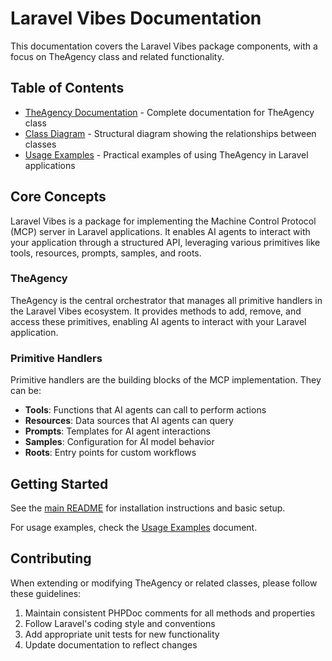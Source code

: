# Laravel Vibes Documentation

This documentation covers the Laravel Vibes package components, with a focus on TheAgency class and related functionality.

## Table of Contents

- [TheAgency Documentation](TheAgency.md) - Complete documentation for TheAgency class
- [Class Diagram](ClassDiagram.md) - Structural diagram showing the relationships between classes
- [Usage Examples](UsageExamples.md) - Practical examples of using TheAgency in Laravel applications

## Core Concepts

Laravel Vibes is a package for implementing the Machine Control Protocol (MCP) server in Laravel applications. It enables AI agents to interact with your application through a structured API, leveraging various primitives like tools, resources, prompts, samples, and roots.

### TheAgency

TheAgency is the central orchestrator that manages all primitive handlers in the Laravel Vibes ecosystem. It provides methods to add, remove, and access these primitives, enabling AI agents to interact with your Laravel application.

### Primitive Handlers

Primitive handlers are the building blocks of the MCP implementation. They can be:

- **Tools**: Functions that AI agents can call to perform actions
- **Resources**: Data sources that AI agents can query
- **Prompts**: Templates for AI agent interactions
- **Samples**: Configuration for AI model behavior
- **Roots**: Entry points for custom workflows

## Getting Started

See the [main README](../README.md) for installation instructions and basic setup.

For usage examples, check the [Usage Examples](UsageExamples.md) document.

## Contributing

When extending or modifying TheAgency or related classes, please follow these guidelines:

1. Maintain consistent PHPDoc comments for all methods and properties
2. Follow Laravel's coding style and conventions
3. Add appropriate unit tests for new functionality
4. Update documentation to reflect changes 